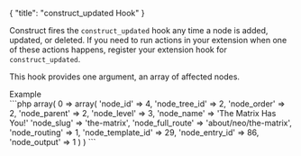 {
    "title": "construct_updated Hook"
}

Construct fires the `construct_updated` hook any time a node is added, updated, or deleted. If you need to run actions in your extension when one of these actions happens, register your extension hook for `construct_updated`.

This hook provides one argument, an array of affected nodes.

<div class="CodeBlockTitle">Example</div>
```php
array(
    0 => array(
        'node_id' => 4,
        'node_tree_id' => 2,
        'node_order' => 2,
        'node_parent' => 2,
        'node_level' => 3,
        'node_name' => 'The Matrix Has You!'
        'node_slug' => 'the-matrix',
        'node_full_route' => 'about/neo/the-matrix',
        'node_routing' => 1,
        'node_template_id' => 29,
        'node_entry_id' => 86,
        'node_output' => 1
    )
)
```
